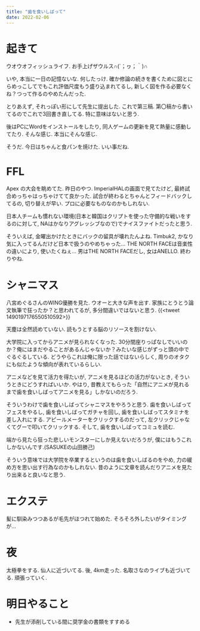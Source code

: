 ```yaml
---
title: "歯を食いしばって"
date: 2022-02-06
---
```


# 起きて
ウオウオフィッシュライフ. お手上げザウルス∩(´；ヮ；｀)∩

いや, 本当に一日の記憶ないな. 何したっけ. 確か修論の続きを書くために図とにらめっこしてでもこれ評価尺度もう盛り込まれてるし, 新しく図を作る必要なくね？つって作るのやめたんだった.

とりあえず, それっぽい形にして先生に提出した. これで第三稿. 第〇稿から書いてるのでこれで3回書き直してる. 特に意味はないと思う.

後はPCにWordをインストールをしたり, 同人ゲームの更新を見て熱量に感動してたり. そんな感じ. 本当にそんな感じ.

そうだ. 今日はちゃんと食パンを焼けた. いい事だね.

# FFL
Apex の大会を眺めてた. 昨日のやつ. ImperialHALの画面で見てたけど, 最終試合めっちゃはっちゃけてて良かった. 試合が終わるとちゃんとフィードバックしてるの, 切り替えが早い. プロに必要なものなのかもしれない.

日本人チームも慣れない環境(日本と韓国はクリプトを使った守備的な戦いをするのに対して, NAはかなりアグレッシブなので)でナイスファイトだったと思う.

そういえば, 金曜出かけたときにバックの留具が壊れたんよね. Timbuk2, かなり気に入ってるんだけど日本で扱うのやめちゃった... THE NORTH FACEは音楽性の違いにより, 使いたくねぇ... 男はTHE NORTH FACEだし, 女はANELLO. 終わりやね.

# シャニマス

八宮めぐるさんのWING優勝を見た. ウオーと大きな声を出す. 家族にとうとう論文執筆で狂ったか？と思われてるが, 多分間違いではないと思う.
{{<tweet 1490197176550510592>}}

天塵は全然読めていない. 読もうとする脳のリソースを割けない.

大学院に入ってからアニメが見られなくなった. 30分間座りっぱなしでいいのか？俺にはまだやることがあるんじゃないか？みたいな感じがずっと頭の中でぐるぐるしている. どうやらこれは俺に限った話ではないらしく, 周りのオタクにも似たような傾向が表れているらしい.

アニメなどを見て活力を得たいが, アニメを見るほどの活力がないとき, そういうときにどうすればいいか. やはり, 昔教えてもらった「自然にアニメが見れるまで歯を食いしばってアニメを見る」しかないのだろう.

そういうわけで歯を食いしばってシャニマスをやろうと思う. 歯を食いしばってフェスをやるし, 歯を食いしばってガチャを回し, 歯を食いしばってスタミナを差し入れにする. アピールメーターをクリックするのだって, 左クリックじゃなくてグーで叩いてクリックする.
そして, 歯を食いしばってコミュを読む.

端から見たら狂った悲しいモンスターにしか見えないだろうが, 僕にはもうこれしかないんです.(SASUKEの山田勝己)

そういう意味では大学院を卒業するというのは歯を食いしばるのをやめ, 力の緩め方を思い出す行為なのかもしれない. 昔のように文章を読んだりアニメを見たり出来ると良いなと思う.

# エクステ
髪に馴染みつつあるが毛先がほつれて始めた. そろそろ外したいがタイミングが...
# 夜
太極拳をする. 仙人に近づいてる. 後, 4km走った. 名取さなのライブも近づいてる. 頑張っていく.

# 明日やること
- 先生が添削している間に奨学金の書類をすすめる
